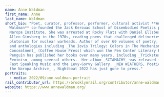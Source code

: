```yaml
---
name: Anne Waldman
first_name: Anne
last_name: Waldman
short_bio: "Poet, curator, professor, performer, cultural activist **Anne
  Waldman** co-founded the Jack Kerouac School of Disembodied Poetics program at
  Naropa Institute. She was arrested at Rocky Flats with Daniel Ellsberg and
  Allen Ginsberg in the 1970s, reading poems that challenged deliveries of
  plutonium for nuclear warheads. Author of over 60 volumes of poetry, poetics
  and anthologies including _The Iovis Trilogy: Colors in The Mechanism of
  Concealment_ (Coffee House Press) which won the Pen Center Literary Prize.
  Penguin has published her books over many years, including _Trickster
  Feminism_ among several others.  Her album _SCIAMACHY_ was released in 2020 by
  Fast Speaking Music and the Levy-Gorvy Gallery. _NEW WEATHERS, Poetics from
  the Naropa Archive_ , Nightboat 2022 has just gone to press."
portraits:
  - media: 2022/09/ann-waldman-portrait
rail_contributor_url: https://brooklynrail.org/contributor/anne-waldman
website: https://www.annewaldman.org/
---
```

